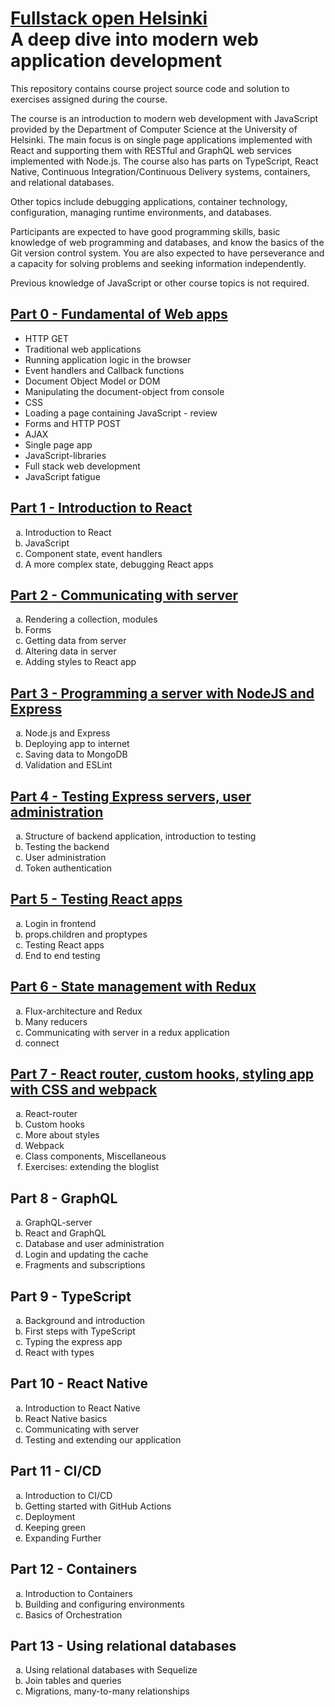 # [Fullstack open Helsinki](https://fullstackopen.com/en/)<br>A deep dive into modern web application development
This repository contains course project source code and solution to exercises assigned during the course.

The course is an introduction to modern web development with JavaScript provided by the Department of Computer Science at the University of Helsinki. The main focus is on single page applications implemented with React and supporting them with RESTful and GraphQL web services implemented with Node.js. The course also has parts on TypeScript, React Native, Continuous Integration/Continuous Delivery systems, containers, and relational databases.

Other topics include debugging applications, container technology, configuration, managing runtime environments, and databases.

Participants are expected to have good programming skills, basic knowledge of web programming and databases, and know the basics of the Git version control system. You are also expected to have perseverance and a capacity for solving problems and seeking information independently.

Previous knowledge of JavaScript or other course topics is not required.

## [Part 0 - Fundamental of Web apps](./part-00-fundamental-of-web-apps)
- HTTP GET
- Traditional web applications
- Running application logic in the browser
- Event handlers and Callback functions
- Document Object Model or DOM
- Manipulating the document-object from console
- CSS
- Loading a page containing JavaScript - review
- Forms and HTTP POST
- AJAX
- Single page app
- JavaScript-libraries
- Full stack web development
- JavaScript fatigue

## [Part 1 - Introduction to React](./part-01-introduction-to-react)
<ol type="a">
  <li>Introduction to React</li>
  <li>JavaScript</li>
  <li>Component state, event handlers</li>
  <li>A more complex state, debugging React apps</li>
</ol>

## [Part 2 - Communicating with server](./part-02-communicating-with-server)
<ol type="a">
  <li>Rendering a collection, modules</li>
  <li>Forms</li>
  <li>Getting data from server</li>
  <li>Altering data in server</li>
  <li>Adding styles to React app</li>
</ol>

## [Part 3 - Programming a server with NodeJS and Express](./part-03-programming-server-with-nodejs-and-express)
<ol type="a">
  <li>Node.js and Express</li>
  <li>Deploying app to internet</li>
  <li>Saving data to MongoDB</li>
  <li>Validation and ESLint</li>
</ol>

## [Part 4 - Testing Express servers, user administration](./part-04-testing-express-servers-and-user-administration/)
<ol type="a">
  <li>Structure of backend application, introduction to testing</li>
  <li>Testing the backend</li>
  <li>User administration</li>
  <li>Token authentication</li>
</ol>

## [Part 5 - Testing React apps](./part-05-testing-react-apps/)
<ol type="a">
  <li>Login in frontend</li>
  <li>props.children and proptypes</li>
  <li>Testing React apps</li>
  <li>End to end testing</li>
</ol>

## [Part 6 - State management with Redux](./part-06-state-management-with-redux/)
<ol type="a">
  <li>Flux-architecture and Redux</li>
  <li>Many reducers</li>
  <li>Communicating with server in a redux application</li>
  <li>connect</li>
</ol>

## [Part 7 - React router, custom hooks, styling app with CSS and webpack](./part-07-react-routers-custom-hooks-ui-frameworks-webpack/)
<ol type="a">
  <li>React-router</li>
  <li>Custom hooks</li>
  <li>More about styles</li>
  <li>Webpack</li>
  <li>Class components, Miscellaneous</li>
  <li>Exercises: extending the bloglist</li>
</ol>

## Part 8 - GraphQL
<ol type="a">
  <li>GraphQL-server</li>
  <li>React and GraphQL</li>
  <li>Database and user administration</li>
  <li>Login and updating the cache</li>
  <li>Fragments and subscriptions</li>
</ol>

## Part 9 - TypeScript
<ol type="a">
  <li>Background and introduction</li>
  <li>First steps with TypeScript</li>
  <li>Typing the express app</li>
  <li>React with types</li>
</ol>

## Part 10 - React Native
<ol type="a">
  <li>Introduction to React Native</li>
  <li>React Native basics</li>
  <li>Communicating with server</li>
  <li>Testing and extending our application</li>
</ol>

## Part 11 - CI/CD
<ol type="a">
  <li>Introduction to CI/CD</li>
  <li>Getting started with GitHub Actions</li>
  <li>Deployment</li>
  <li>Keeping green</li>
  <li>Expanding Further</li>
</ol>

## Part 12 - Containers
<ol type="a">
  <li>Introduction to Containers</li>
  <li>Building and configuring environments</li>
  <li>Basics of Orchestration</li>
</ol>

## Part 13 - Using relational databases
<ol type="a">
  <li>Using relational databases with Sequelize</li>
  <li>Join tables and queries</li>
  <li>Migrations, many-to-many relationships</li>
</ol>
